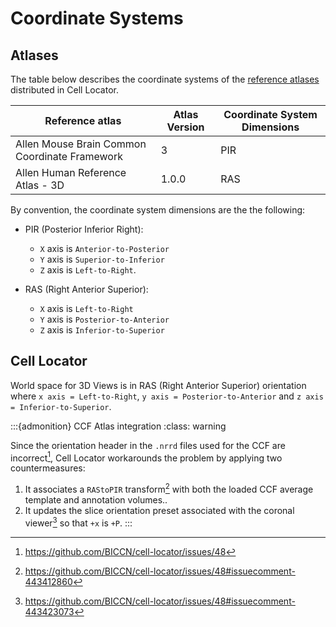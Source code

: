 # Coordinate Systems

## Atlases

The table below describes the coordinate systems of the [reference atlases](reference-atlases.md) distributed in Cell Locator.

| Reference atlas                               | Atlas Version | Coordinate System Dimensions  |
|-----------------------------------------------|---------------|-------------------------------|
| Allen Mouse Brain Common Coordinate Framework | 3             | PIR                           |
| Allen Human Reference Atlas - 3D              | 1.0.0         | RAS                           |

By convention, the coordinate system dimensions are the the following:

* PIR (Posterior Inferior Right):
  * `X` axis is `Anterior-to-Posterior`
  * `Y` axis is `Superior-to-Inferior`
  * `Z` axis is `Left-to-Right`.

* RAS (Right Anterior Superior):
  * `X` axis is `Left-to-Right`
  * `Y` axis is `Posterior-to-Anterior`
  * `Z` axis is `Inferior-to-Superior`

## Cell Locator

World space for 3D Views is in RAS (Right Anterior Superior) orientation where `x axis = Left-to-Right`, `y axis = Posterior-to-Anterior` and `z axis = Inferior-to-Superior`.

:::{admonition} CCF Atlas integration
:class: warning

Since the orientation header in the `.nrrd` files used for the CCF are incorrect[^1], Cell Locator workarounds the problem by applying two countermeasures:
1. It associates a `RAStoPIR` transform[^2] with both the loaded CCF average template and annotation volumes..
2. It updates the slice orientation preset associated with the coronal viewer[^3] so that `+x` is `+P`.
:::

[^1]: https://github.com/BICCN/cell-locator/issues/48
[^2]: https://github.com/BICCN/cell-locator/issues/48#issuecomment-443412860
[^3]: https://github.com/BICCN/cell-locator/issues/48#issuecomment-443423073
